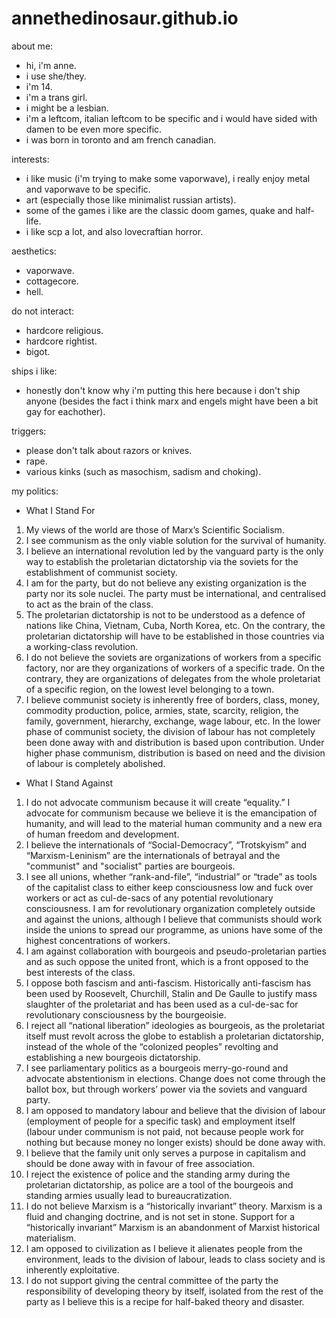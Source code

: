 # annethedinosaur.github.io

about me:
- hi, i'm anne.
- i use she/they.
- i'm 14.
- i'm a trans girl.
- i might be a lesbian.
- i'm a leftcom, italian leftcom to be specific and i would have sided with damen to be even more specific.
- i was born in toronto and am french canadian.

interests:
- i like music (i'm trying to make some vaporwave), i really enjoy metal and vaporwave to be specific.
- art (especially those like minimalist russian artists).
- some of the games i like are the classic doom games, quake and half-life.
- i like scp a lot, and also lovecraftian horror.

aesthetics:
- vaporwave.
- cottagecore.
- hell.

do not interact:
- hardcore religious.
- hardcore rightist.
- bigot.

ships i like:
- honestly don't know why i'm putting this here because i don't ship anyone (besides the fact i think marx and engels might have been a bit gay for eachother).

triggers:
- please don't talk about razors or knives.
- rape.
- various kinks (such as masochism, sadism and choking).

my politics:
- What I Stand For
1. My views of the world are those of Marx’s Scientific Socialism.
2. I see communism as the only viable solution for the survival of humanity.
3. I believe an international revolution led by the vanguard party is the only way to establish the proletarian dictatorship via the soviets for the establishment of communist society.
4. I am for the party, but do not believe any existing organization is the party nor its sole nuclei. The party must be international, and centralised to act as the brain of the class.
5. The proletarian dictatorship is not to be understood as a defence of nations like China, Vietnam, Cuba, North Korea, etc. On the contrary, the proletarian dictatorship will have to be established in those countries via a working-class revolution.
6. I do not believe the soviets are organizations of workers from a specific factory, nor are they organizations of workers of a specific trade. On the contrary, they are organizations of delegates from the whole proletariat of a specific region, on the lowest level belonging to a town.
7. I believe communist society is inherently free of borders, class, money, commodity production, police, armies, state, scarcity, religion, the family, government, hierarchy, exchange, wage labour, etc. In the lower phase of communist society, the division of labour has not completely been done away with and distribution is based upon contribution. Under higher phase communism, distribution is based on need and the division of labour is completely abolished. 
- What I Stand Against
1.  I do not advocate communism because it will create “equality.” I advocate for communism because we believe it is the emancipation of humanity, and will lead to the material human community and a new era of human freedom and development.
2. I believe the internationals of “Social-Democracy”, “Trotskyism” and “Marxism-Leninism” are the internationals of betrayal and the "communist" and "socialist" parties are bourgeois.
3. I see all unions, whether “rank-and-file”, “industrial” or “trade” as tools of the capitalist class to either keep consciousness low and fuck over workers or act as cul-de-sacs of any potential revolutionary consciousness. I am for revolutionary organization completely outside and against the unions, although I believe that communists should work inside the unions to spread our programme, as unions have some of the highest concentrations of workers.
4. I am against collaboration with bourgeois and pseudo-proletarian parties and as such oppose the united front, which is a front opposed to the best interests of the class.
5. I oppose both fascism and anti-fascism. Historically anti-fascism has been used by Roosevelt, Churchill, Stalin and De Gaulle to justify mass slaughter of the proletariat and has been used as a cul-de-sac for revolutionary consciousness by the bourgeoisie.
6. I reject all “national liberation” ideologies as bourgeois, as the proletariat itself must revolt across the globe to establish a proletarian dictatorship, instead of the whole of the “colonized peoples” revolting and establishing a new bourgeois dictatorship.
7. I see parliamentary politics as a bourgeois merry-go-round and advocate abstentionism in elections. Change does not come through the ballot box, but through workers’ power via the soviets and vanguard party.
8. I am opposed to mandatory labour and believe that the division of labour (employment of people for a specific task) and employment itself (labour under communism is not paid, not because people work for nothing but because money no longer exists) should be done away with.
9. I believe that the family unit only serves a purpose in capitalism and should be done away with in favour of free association.
10. I reject the existence of police and the standing army during the proletarian dictatorship, as police are a tool of the bourgeois and standing armies usually lead to bureaucratization.
11. I do not believe Marxism is a “historically invariant” theory. Marxism is a fluid and changing doctrine, and is not set in stone. Support for a “historically invariant” Marxism is an abandonment of Marxist historical materialism.
12. I am opposed to civilization as I believe it alienates people from the environment, leads to the division of labour, leads to class society and is inherently exploitative.
13. I do not support giving the central committee of the party the responsibility of developing theory by itself, isolated from the rest of the party as I believe this is a recipe for half-baked theory and disaster.
